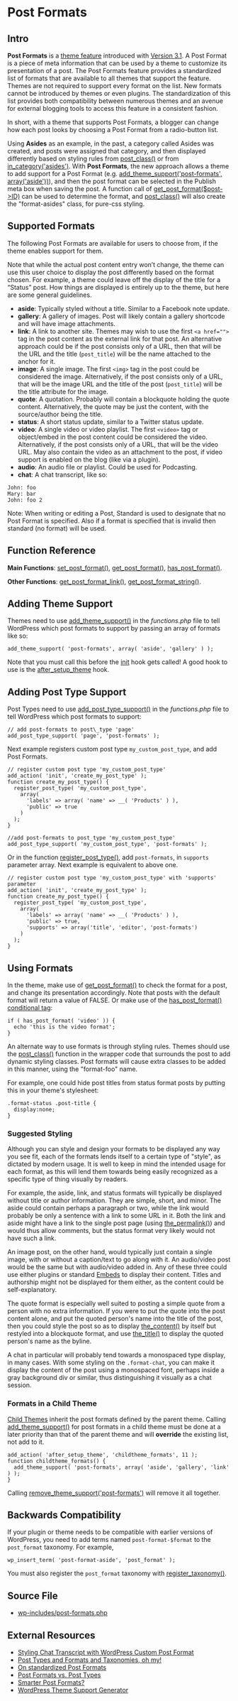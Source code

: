 # Post Formats

## Intro

**Post Formats** is a [theme feature](https://codex.wordpress.org/Theme_Features) introduced with [Version 3.1](https://wordpress.org/documentation/wordpress-version/version-3-1/). A Post Format is a piece of meta information that can be used by a theme to customize its presentation of a post. The Post Formats feature provides a standardized list of formats that are available to all themes that support the feature. Themes are not required to support every format on the list. New formats cannot be introduced by themes or even plugins. The standardization of this list provides both compatibility between numerous themes and an avenue for external blogging tools to access this feature in a consistent fashion.

In short, with a theme that supports Post Formats, a blogger can change how each post looks by choosing a Post Format from a radio-button list.

Using **Asides** as an example, in the past, a category called Asides was created, and posts were assigned that category, and then displayed differently based on styling rules from [post_class()](https://developer.wordpress.org/reference/functions/post_class/) or from [in_category('asides')](https://developer.wordpress.org/reference/functions/in_category/). With **Post Formats**, the new approach allows a theme to add support for a Post Format (e.g. [add_theme_support('post-formats', array('aside'))](https://developer.wordpress.org/reference/functions/add_theme_support/)), and then the post format can be selected in the Publish meta box when saving the post. A function call of [get_post_format($post->ID)](https://developer.wordpress.org/reference/functions/get_post_format/) can be used to determine the format, and [post_class()](https://developer.wordpress.org/reference/functions/post_class/) will also create the "format-asides" class, for pure-css styling.

## Supported Formats

The following Post Formats are available for users to choose from, if the theme enables support for them.

Note that while the actual post content entry won’t change, the theme can use this user choice to display the post differently based on the format chosen. For example, a theme could leave off the display of the title for a “Status” post. How things are displayed is entirely up to the theme, but here are some general guidelines.

* **aside**: Typically styled without a title. Similar to a Facebook note update.
* **gallery**: A gallery of images. Post will likely contain a gallery shortcode and will have image attachments.
* **link**: A link to another site. Themes may wish to use the first `<a href="">` tag in the post content as the external link for that post. An alternative approach could be if the post consists only of a URL, then that will be the URL and the title (`post_title`) will be the name attached to the anchor for it.
* **image**: A single image. The first `<img>` tag in the post could be considered the image. Alternatively, if the post consists only of a URL, that will be the image URL and the title of the post (`post_title`) will be the title attribute for the image.
* **quote**: A quotation. Probably will contain a blockquote holding the quote content. Alternatively, the quote may be just the content, with the source/author being the title.
* **status**: A short status update, similar to a Twitter status update.
* **video**: A single video or video playlist. The first `<video>` tag or object/embed in the post content could be considered the video. Alternatively, if the post consists only of a URL, that will be the video URL. May also contain the video as an attachment to the post, if video support is enabled on the blog (like via a plugin).
* **audio**: An audio file or playlist. Could be used for Podcasting.
* **chat**: A chat transcript, like so:
```
John: foo
Mary: bar
John: foo 2
```

Note: When writing or editing a Post, Standard is used to designate that no Post Format is specified. Also if a format is specified that is invalid then standard (no format) will be used.

## Function Reference

**Main Functions**: [set_post_format()](https://developer.wordpress.org/reference/functions/set_post_format/), [get_post_format()](https://developer.wordpress.org/reference/functions/get_post_format/), [has_post_format()](https://developer.wordpress.org/reference/functions/has_post_format/).

**Other Functions**: [get_post_format_link()](https://developer.wordpress.org/reference/functions/get_post_format_link/), [get_post_format_string()](https://developer.wordpress.org/reference/functions/get_post_format_string/).

## Adding Theme Support

Themes need to use [add_theme_support()](https://developer.wordpress.org/reference/functions/add_theme_support/) in the _functions.php_ file to tell WordPress which post formats to support by passing an array of formats like so:

```
add_theme_support( 'post-formats', array( 'aside', 'gallery' ) );
```

Note that you must call this before the [init](https://developer.wordpress.org/reference/hooks/init/) hook gets called! A good hook to use is the [after_setup_theme](https://developer.wordpress.org/reference/hooks/after_setup_theme/) hook.

## Adding Post Type Support

Post Types need to use [add_post_type_support()](https://developer.wordpress.org/reference/functions/add_post_type_support/) in the _functions.php_ file to tell WordPress which post formats to support:

```
// add post-formats to post\_type 'page'
add_post_type_support( 'page', 'post-formats' );
```

Next example registers custom post type `my_custom_post_type`, and add Post Formats.

```
// register custom post type 'my_custom_post_type'
add_action( 'init', 'create_my_post_type' );
function create_my_post_type() {
  register_post_type( 'my_custom_post_type',
    array(
      'labels' => array( 'name' => __( 'Products' ) ),
      'public' => true
    )
  );
}

//add post-formats to post_type 'my_custom_post_type'
add_post_type_support( 'my_custom_post_type', 'post-formats' );
```

Or in the function [register_post_type()](https://developer.wordpress.org/reference/functions/register_post_type/), add `post-formats`, in `supports` parameter array. Next example is equivalent to above one.

```
// register custom post type 'my_custom_post_type' with 'supports' parameter
add_action( 'init', 'create_my_post_type' );
function create_my_post_type() {
  register_post_type( 'my_custom_post_type',
    array(
      'labels' => array( 'name' => __( 'Products' ) ),
      'public' => true,
      'supports' => array('title', 'editor', 'post-formats')
    )
  );
}
```

## Using Formats

In the theme, make use of [get_post_format()](https://developer.wordpress.org/reference/functions/get_post_format/) to check the format for a post, and change its presentation accordingly. Note that posts with the default format will return a value of FALSE. Or make use of the [has_post_format()](https://developer.wordpress.org/reference/functions/has_post_format/) [conditional tag](https://codex.wordpress.org/Conditional_Tags):

```
if ( has_post_format( 'video' )) {
  echo 'this is the video format';
}
```

An alternate way to use formats is through styling rules. Themes should use the [post_class()](https://developer.wordpress.org/reference/functions/post_class/) function in the wrapper code that surrounds the post to add dynamic styling classes. Post formats will cause extra classes to be added in this manner, using the "format-foo" name.

For example, one could hide post titles from status format posts by putting this in your theme's stylesheet:

```
.format-status .post-title {
  display:none;
}
```

### Suggested Styling

Although you can style and design your formats to be displayed any way you see fit, each of the formats lends itself to a certain type of "style", as dictated by modern usage. It is well to keep in mind the intended usage for each format, as this will lend them towards being easily recognized as a specific type of thing visually by readers.

For example, the aside, link, and status formats will typically be displayed without title or author information. They are simple, short, and minor. The aside could contain perhaps a paragraph or two, while the link would probably be only a sentence with a link to some URL in it. Both the link and aside might have a link to the single post page (using [the_permalink()](https://developer.wordpress.org/reference/functions/the_permalink/)) and would thus allow comments, but the status format very likely would not have such a link.

An image post, on the other hand, would typically just contain a single image, with or without a caption/text to go along with it. An audio/video post would be the same but with audio/video added in. Any of these three could use either plugins or standard [Embeds](https://wordpress.org/documentation/article/embeds/) to display their content. Titles and authorship might not be displayed for them either, as the content could be self-explanatory.

The quote format is especially well suited to posting a simple quote from a person with no extra information. If you were to put the quote into the post content alone, and put the quoted person's name into the title of the post, then you could style the post so as to display [the_content()](https://developer.wordpress.org/reference/functions/the_content/) by itself but restyled into a blockquote format, and use [the_title()](https://developer.wordpress.org/reference/functions/the_title/) to display the quoted person's name as the byline.

A chat in particular will probably tend towards a monospaced type display, in many cases. With some styling on the `.format-chat`, you can make it display the content of the post using a monospaced font, perhaps inside a gray background div or similar, thus distinguishing it visually as a chat session.

### Formats in a Child Theme

[Child Themes](https://developer.wordpress.org/themes/advanced-topics/child-themes/) inherit the post formats defined by the parent theme. Calling [add_theme_support()](https://developer.wordpress.org/reference/functions/add_theme_support/) for post formats in a child theme must be done at a later priority than that of the parent theme and will **override** the existing list, not add to it.

```
add_action( 'after_setup_theme', 'childtheme_formats', 11 );
function childtheme_formats() {
  add_theme_support( 'post-formats', array( 'aside', 'gallery', 'link' ) );
}
```

Calling [remove_theme_support('post-formats')](https://developer.wordpress.org/reference/functions/remove_theme_support/) will remove it all together.

## Backwards Compatibility

If your plugin or theme needs to be compatible with earlier versions of WordPress, you need to add terms named `post-format-$format` to the `post_format` taxonomy. For example,

```
wp_insert_term( 'post-format-aside', 'post_format' );
```

You must also register the `post_format` taxonomy with [register_taxonomy()](https://developer.wordpress.org/reference/functions/register_taxonomy/).

## Source File

* [wp-includes/post-formats.php](https://core.trac.wordpress.org/browser/tags/4.4.2/src/wp-includes/post-formats.php#L0)

## External Resources

* [Styling Chat Transcript with WordPress Custom Post Format](https://www.narga.net/styling-wordpress-chat-transcript/)
* [Post Types and Formats and Taxonomies, oh my!](http://ottopress.com/2010/post-types-and-formats-and-taxonomies-oh-my/)
* [On standardized Post Formats](https://nacin.com/2011/01/27/on-standardized-post-formats/)
* [Post Formats vs. Post Types](https://markjaquith.wordpress.com/2010/11/12/post-formats-vs-custom-post-types/)
* [Smarter Post Formats?](https://dougal.gunters.org/blog/2010/12/10/smarter-post-formats/)
* [WordPress Theme Support Generator](https://generatewp.com/theme-support/)


